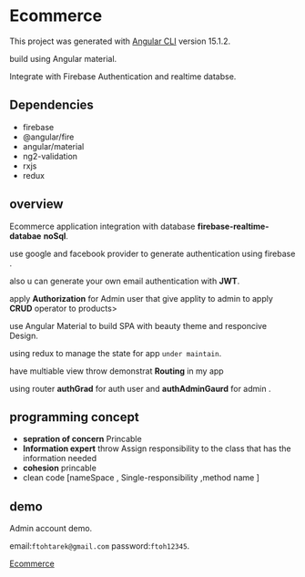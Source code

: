 # Ecommerce

This project was generated with [Angular CLI](https://github.com/angular/angular-cli) version 15.1.2.

build using Angular material.

Integrate with Firebase Authentication and realtime databse.

## Dependencies
- firebase
- @angular/fire
- angular/material
- ng2-validation
- rxjs
- redux
## overview 
>
Ecommerce application integration with database **firebase-realtime-databae** **noSql**.
>
use google and facebook provider to generate authentication using firebase .
>
also u can generate your own email authentication with **JWT**.
>
apply **Authorization** for Admin user that give applity to admin to apply **CRUD** operator to products>
>
use Angular Material to build SPA with beauty theme and responcive Design.
>
using redux to manage the state for app ```under maintain```.
>
have multiable view throw demonstrat **Routing** in my app
>
using router **authGrad** for auth user and **authAdminGaurd** for admin .

## programming concept
* **sepration of concern** Princable 
*  **Information expert** throw Assign responsibility to the class that has the information needed
*  **cohesion** princable
* clean code [nameSpace , Single-responsibility ,method name ]

## demo
Admin account  demo.

email:```ftohtarek@gmail.com```
password:```ftoh12345```.

[Ecommerce](https://ftohtarek.github.io/top-ecommerce)
